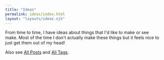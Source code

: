 ```yaml
---
title: "Ideas"
permalink: ideas/index.html
layout: "layouts/ideas.njk"
---
```


From time to time, I have ideas about things that I'd like to make or see make. Most of the time I don't actually make these things but it feels nice to just get them out of my head!

Also see [All Posts](/posts/) and [All Tags](/tags/).